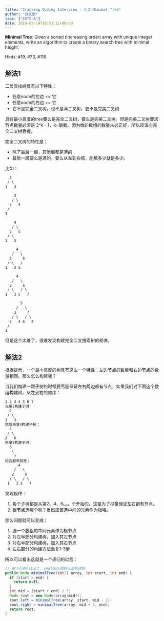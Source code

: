 ```yaml
---
title: "Cracking Coding Interview - 4.2 Minimal Tree"
author: "颇忒脱"
tags: ["ARTS-A"]
date: 2019-08-14T10:53:11+08:00
---
```


<!--more-->

**Minimal Tree**: Given a sorted (increasing order) array with unique integer elements, write an algo­rithm to create a binary search tree with minimal height.

Hints: #19, #73, #116

## 解法1

二叉查找树具有以下特性：

* 任意node的左边 <= 它
* 任意node的右边 >= 它
* 它不是完全二叉树，也不是满二叉树，更不是完美二叉树

具有最小高度的tree要么是完全二叉树，要么是完美二叉树。但是完美二叉树要求节点数量必须是 2^k - 1，k=层数。因为给的数组的数量未必正好，所以应该向完全二叉树靠拢。

完全二叉树的特性是：

* 除了最后一层，其他层都是满的
* 最后一层要么是满的，要么从左到右填，能填多少就是多少。

比如：

```txt
  2
 / \
1   3

    3
   / \
  2   4
 /
1

    4
   / \
  2   5
 / \
1   3

     4
   /   \
  2     6
 / \   /
1   3 5

     4
   /   \
  2     6
 / \   / \
1   3 5   7

       5
     /   \
    3     7
   / \   / \
  2   4 6   8
 /
1
```

但是这个太难了，很难发现构建完全二叉搜索树的规律。

## 解法2

根据提示，一个最小高度的树具有这么一个特性：左边节点的数量和右边节点的数量相同。那么怎么构建呢？

当我们构建一颗子树的时候要尽量保证左右两边都有节点，如果我们对下面这个数组构建树，从左到右的顺序：

```txt
1 2 3 4 5 6 7
先用2构建子树：
  2
 / \
1   3
然后再拿4构建子树：
  4
 / \
2   6
再拿6构建子树：
  6
   \
    7
组合起来就是；
      4
    /   \
   2     6
  / \   / \
 1   3 5   7
```

发现规律：

1. 每个子树都是从第2、4、6。。。个开始的，这是为了尽量保证左右都有节点。
2. 根节点选哪个呢？当然应该选中间的元素作为根咯。

那么问题就可以变成：

1. 选一个数组的中间元素作为根节点
2. 对左半部分构建树，加入其左节点
3. 对右半部分构建树，加入其右节点
4. 左右部分的构建方法重复1-3步

所以可以看出这就是一个递归的过程：

```java
// 取下标在[start, end]区间内的元素构建树
public Node minimalTree(int[] array, int start, int end) {
  if (start > end) {
    return null;
  }
  int mid = (start + end) / 2;
  Node root = new Node(array[mid]);
  root.left = minimalTree(array, start, mid - 1);
  root.right = minimalTree(array, mid + 1, end);
  return root;
}
```



